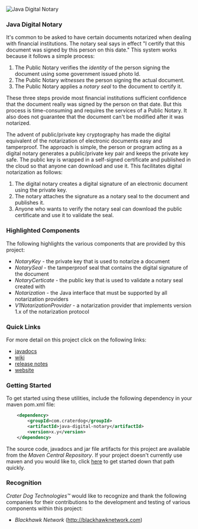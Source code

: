 ![Java Digital Notary](https://github.com/craterdog/java-digital-notary/blob/master/docs/images/seal.jpg)

### Java Digital Notary
It's common to be asked to have certain documents notarized when dealing with financial institutions. The
notary seal says in effect "I certify that this document was signed by this person on this date."  This
system works because it follows a simple process:
 1. The Public Notary verifies the *identity* of the person signing the document using some government issued photo Id.
 1. The Public Notary *witnesses* the person signing the actual document.
 1. The Public Notary applies a *notary seal* to the document to certify it.

These three steps provide most financial institutions sufficient confidence that the document really was
signed by the person on that date. But this process is time-consuming and requires the services of a
Public Notary. It also does not guarantee that the document can't be modified after it was notarized.

The advent of public/private key cryptography has made the digital equivalent of the notarization of
electronic documents easy and tamperproof.  The approach is simple, the person or program acting as a
digital notary generates a public/private key pair and keeps the private key safe.  The public key is
wrapped in a self-signed certificate and published in the cloud so that anyone can download and use it.
This facilitates digital notarization as follows:
 1. The digital notary creates a digital signature of an electronic document using the private key.
 1. The notary attaches the signature as a notary seal to the document and publishes it.
 1. Anyone who wants to verify the notary seal can download the public certificate and use
it to validate the seal.

### Highlighted Components
The following highlights the various components that are provided by this project:

 * *NotaryKey* - the private key that is used to notarize a document
 * *NotarySeal* - the tamperproof seal that contains the digital signature of the document
 * *NotaryCerticate* - the public key that is used to validate a notary seal created with
 * *Notarization* - the Java interface that must be supported by all notarization providers
 * *V1NotarizationProvider* - a notarization provider that implements version 1.x of the
notarization protocol

### Quick Links
For more detail on this project click on the following links:

 * [javadocs](http://craterdog.github.io/java-digital-notary/latest/index.html)
 * [wiki](https://github.com/craterdog/java-digital-notary/wiki)
 * [release notes](https://github.com/craterdog/java-digital-notary/wiki/releases)
 * [website](http://craterdog.com)

### Getting Started
To get started using these utilities, include the following dependency in your maven pom.xml file:

```xml
    <dependency>
        <groupId>com.craterdog</groupId>
        <artifactId>java-digital-notary</artifactId>
        <version>x.y</version>
    </dependency>
```

The source code, javadocs and jar file artifacts for this project are available from the
*Maven Central Repository*. If your project doesn't currently use maven and you would like to,
click [here](https://github.com/craterdog/maven-parent-poms) to get started down that path quickly.

### Recognition
*Crater Dog Technologies™* would like to recognize and thank the following
companies for their contributions to the development and testing of various
components within this project:

 * *Blackhawk Network* (http://blackhawknetwork.com)
